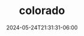 ---
title: "colorado"
date: 2024-05-24T21:31:31-06:00
description: My favorite photos from colorado
featured: false
resources:
  - src: co1.jpg
    title: The view out my window
  - src: co2.jpg
    title: Sunset from my bedroom
---